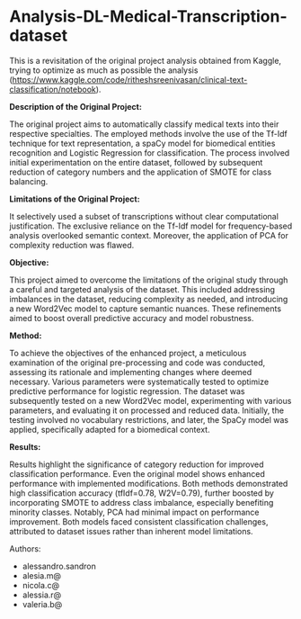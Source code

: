 # Analysis-DL-Medical-Transcription-dataset

This is a revisitation of the original project analysis obtained from Kaggle, trying to optimize as much as possible the analysis (https://www.kaggle.com/code/ritheshsreenivasan/clinical-text-classification/notebook). 

**Description of the Original Project:**

The original project aims to automatically classify medical texts into their respective specialties. The employed methods involve the use of the Tf-Idf technique for text representation, a spaCy model for biomedical entities recognition and Logistic Regression for classification. The process involved initial experimentation on the entire dataset, followed by subsequent reduction of category numbers and the application of SMOTE for class balancing.

**Limitations of the Original Project:**

It selectively used a subset of transcriptions without clear computational justification. The exclusive reliance on the Tf-Idf model for frequency-based analysis overlooked semantic context. Moreover, the application of PCA for complexity reduction was flawed.

**Objective:**

This project aimed to overcome the limitations of the original study through a careful and targeted analysis of the dataset. This included addressing imbalances in the dataset, reducing complexity as needed, and introducing a new Word2Vec model to capture semantic nuances. These refinements aimed to boost overall predictive accuracy and model robustness.

**Method:**

To achieve the objectives of the enhanced project, a meticulous examination of the original pre-processing and code was conducted, assessing its rationale and implementing changes where deemed necessary. Various parameters were systematically tested to optimize predictive performance for logistic regression. The dataset was subsequently tested on a new Word2Vec model, experimenting with various parameters, and evaluating it on processed and reduced data. Initially, the testing involved no vocabulary restrictions, and later, the SpaCy model was applied, specifically adapted for a biomedical context.

**Results:**

Results highlight the significance of category reduction for improved classification performance. Even the original model shows enhanced performance with implemented modifications. Both methods demonstrated high classification accuracy (tfIdf=0.78, W2V=0.79), further boosted by incorporating SMOTE to address class imbalance, especially benefiting minority classes. Notably, PCA had minimal impact on performance improvement. Both models faced consistent classification challenges, attributed to dataset issues rather than inherent model limitations.


Authors:
- alessandro.sandron
- alesia.m@
- nicola.c@
- alessia.r@
- valeria.b@
